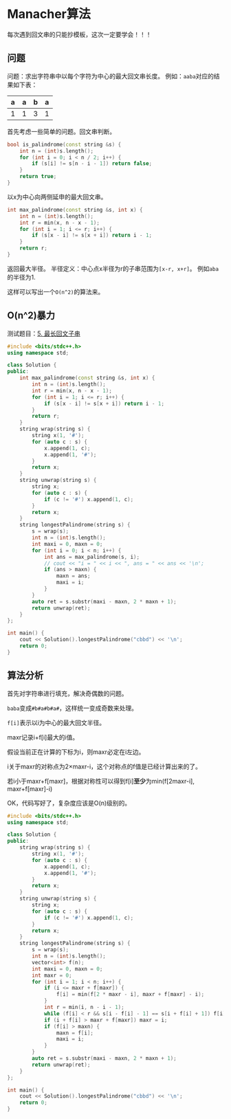 # Manacher算法
每次遇到回文串的只能抄模板，这次一定要学会！！！

## 问题

问题：求出字符串中以每个字符为中心的最大回文串长度。
例如：`aaba`对应的结果如下表：

|  a  |  a  |  b  |  a  |
| --- | --- | --- | --- |
| 1   | 1   | 3   | 1   |

首先考虑一些简单的问题。回文串判断。

```cpp
bool is_palindrome(const string &s) {
    int n = (int)s.length();
    for (int i = 0; i < n / 2; i++) {
        if (s[i] != s[n - i - 1]) return false;
    }
    return true;
}
```

以x为中心向两侧延申的最大回文串。

```cpp
int max_palindrome(const string &s, int x) {
    int n = (int)s.length();
    int r = min(x, n - x - 1);
    for (int i = 1; i <= r; i++) {
        if (s[x - i] != s[x + i]) return i - 1;
    }
    return r;
}
```

返回最大半径。
半径定义：中心点x半径为r的子串范围为`[x-r, x+r]`。
例如`aba`的半径为1.

这样可以写出一个`O(n^2)`的算法来。

## O(n^2)暴力

测试题目：[5. 最长回文子串](https://leetcode-cn.com/problems/longest-palindromic-substring/)


```cpp
#include <bits/stdc++.h>
using namespace std;

class Solution {
public:
    int max_palindrome(const string &s, int x) {
        int n = (int)s.length();
        int r = min(x, n - x - 1);
        for (int i = 1; i <= r; i++) {
            if (s[x - i] != s[x + i]) return i - 1;
        }
        return r;
    }
    string wrap(string s) {
        string x(1, '#');
        for (auto c : s) {
            x.append(1, c);
            x.append(1, '#');
        }
        return x;
    }
    string unwrap(string s) {
        string x;
        for (auto c : s) {
            if (c != '#') x.append(1, c);
        }
        return x;
    }
    string longestPalindrome(string s) {
        s = wrap(s);
        int n = (int)s.length();
        int maxi = 0, maxn = 0;
        for (int i = 0; i < n; i++) {
            int ans = max_palindrome(s, i);
            // cout << "i = " << i << ", ans = " << ans << '\n';
            if (ans > maxn) {
                maxn = ans;
                maxi = i;
            }
        }
        auto ret = s.substr(maxi - maxn, 2 * maxn + 1);
        return unwrap(ret);
    }
};

int main() {
    cout << Solution().longestPalindrome("cbbd") << '\n';
    return 0;
}
```

## 算法分析

首先对字符串进行填充，解决奇偶数的问题。

`baba`变成`#b#a#b#a#`，这样统一变成奇数来处理。

`f[i]`表示以i为中心的最大回文半径。

maxr记录i+f[i]最大的i值。

假设当前正在计算的下标为i，则maxr必定在i左边。

i关于maxr的对称点为2×maxr-i，这个对称点的f值是已经计算出来的了。

若i小于maxr+f[maxr]，根据对称性可以得到f[i]**至少**为min(f[2maxr-i], maxr+f[maxr]-i)


OK，代码写好了，复杂度应该是O(n)级别的。

```cpp
#include <bits/stdc++.h>
using namespace std;

class Solution {
public:
    string wrap(string s) {
        string x(1, '#');
        for (auto c : s) {
            x.append(1, c);
            x.append(1, '#');
        }
        return x;
    }
    string unwrap(string s) {
        string x;
        for (auto c : s) {
            if (c != '#') x.append(1, c);
        }
        return x;
    }
    string longestPalindrome(string s) {
        s = wrap(s);
        int n = (int)s.length();
        vector<int> f(n);
        int maxi = 0, maxn = 0;
        int maxr = 0;
        for (int i = 1; i < n; i++) {
            if (i <= maxr + f[maxr]) {
                f[i] = min(f[2 * maxr - i], maxr + f[maxr] - i);
            }
            int r = min(i, n - i - 1);
            while (f[i] < r && s[i - f[i] - 1] == s[i + f[i] + 1]) f[i]++;
            if (i + f[i] > maxr + f[maxr]) maxr = i;
            if (f[i] > maxn) {
                maxn = f[i];
                maxi = i;
            }
        }
        auto ret = s.substr(maxi - maxn, 2 * maxn + 1);
        return unwrap(ret);
    }
};

int main() {
    cout << Solution().longestPalindrome("cbbd") << '\n';
    return 0;
}
```

